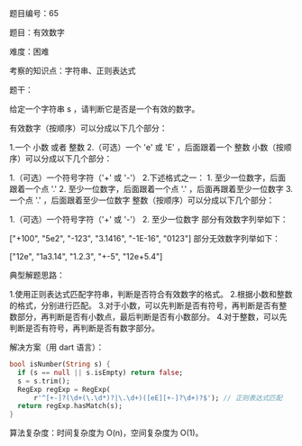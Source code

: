 题目编号：65

题目：有效数字

难度：困难

考察的知识点：字符串、正则表达式

题干：

给定一个字符串 s ，请判断它是否是一个有效的数字。

有效数字（按顺序）可以分成以下几个部分：

1.一个 小数 或者 整数
2.（可选）一个 'e' 或 'E' ，后面跟着一个 整数
小数（按顺序）可以分成以下几个部分：

1.（可选）一个符号字符（'+' 或 '-'）
2.下述格式之一：
    1. 至少一位数字，后面跟着一个点 '.'
    2. 至少一位数字，后面跟着一个点 '.' ，后面再跟着至少一位数字
    3. 一个点 '.' ，后面跟着至少一位数字
整数（按顺序）可以分成以下几个部分：

1.（可选）一个符号字符（'+' 或 '-'）
2. 至少一位数字
部分有效数字列举如下：

["+100", "5e2", "-123", "3.1416", "-1E-16", "0123"]
部分无效数字列举如下：

["12e", "1a3.14", "1.2.3", "+-5", "12e+5.4"]
 

典型解题思路：

1.使用正则表达式匹配字符串，判断是否符合有效数字的格式。
2.根据小数和整数的格式，分别进行匹配。
3.对于小数，可以先判断是否有符号，再判断是否有整数部分，再判断是否有小数点，最后判断是否有小数部分。
4.对于整数，可以先判断是否有符号，再判断是否有数字部分。

解决方案（用 dart 语言）：

```dart
bool isNumber(String s) {
  if (s == null || s.isEmpty) return false;
  s = s.trim();
  RegExp regExp = RegExp(
      r'^[+-]?(\d+(\.\d*)?|\.\d+)([eE][+-]?\d+)?$'); // 正则表达式匹配
  return regExp.hasMatch(s);
}
```

算法复杂度：时间复杂度为 O(n)，空间复杂度为 O(1)。